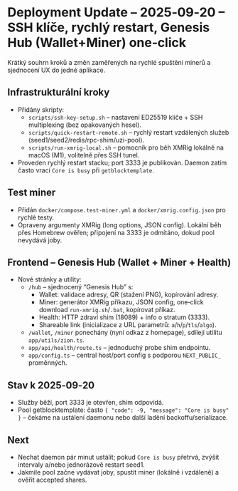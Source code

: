 # Deployment Update – 2025‑09‑20 – SSH klíče, rychlý restart, Genesis Hub (Wallet+Miner) one‑click

Krátký souhrn kroků a změn zaměřených na rychlé spuštění minerů a sjednocení UX do jedné aplikace.

## Infrastrukturální kroky
- Přidány skripty:
  - `scripts/ssh-key-setup.sh` – nastavení ED25519 klíče + SSH multiplexing (bez opakovaných hesel).
  - `scripts/quick-restart-remote.sh` – rychlý restart vzdálených služeb (seed1/seed2/redis/rpc-shim/uzi-pool).
  - `scripts/run-xmrig-local.sh` – pomocník pro běh XMRig lokálně na macOS (M1), volitelně přes SSH tunel.
- Proveden rychlý restart stacku; port 3333 je publikován. Daemon zatím často vrací `Core is busy` při `getblocktemplate`.

## Test miner
- Přidán `docker/compose.test-miner.yml` a `docker/xmrig.config.json` pro rychlé testy.
- Opraveny argumenty XMRig (long options, JSON config). Lokální běh přes Homebrew ověřen; připojení na 3333 je odmítáno, dokud pool nevydává joby.

## Frontend – Genesis Hub (Wallet + Miner + Health)
- Nové stránky a utility:
  - `/hub` – sjednocený “Genesis Hub” s:
    - Wallet: validace adresy, QR (stažení PNG), kopírování adresy.
    - Miner: generátor XMRig příkazu, JSON config, one‑click download `run-xmrig.sh`/`.bat`, kopírovat příkaz.
    - Health: HTTP zdraví shim (18089) + info o stratum (3333).
    - Shareable link (inicializace z URL parametrů: `a`/`h`/`p`/`tls`/`algo`).
  - `/wallet`, `/miner` ponechány (nyní odkaz z homepage), sdílejí utilitu `app/utils/zion.ts`.
  - `app/api/health/route.ts` – jednoduchý probe shim endpointu.
  - `app/config.ts` – central host/port config s podporou `NEXT_PUBLIC_` proměnných.

## Stav k 2025‑09‑20
- Služby běží, port 3333 je otevřen, shim odpovídá.
- Pool getblocktemplate: často `{ "code": -9, "message": "Core is busy" }` – čekáme na ustálení daemonu nebo další ladění backoffu/serializace.

## Next
- Nechat daemon pár minut ustálit; pokud `Core is busy` přetrvá, zvýšit intervaly a/nebo jednorázově restart seed1.
- Jakmile pool začne vydávat joby, spustit miner (lokálně i vzdáleně) a ověřit accepted shares.
